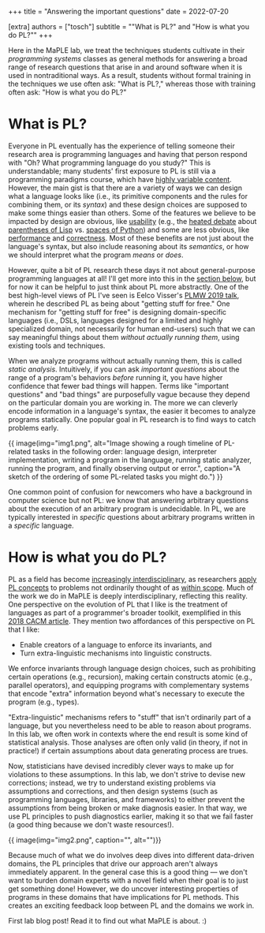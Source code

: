 +++
title = "Answering the important questions"
date = 2022-07-20

[extra]
authors = ["tosch"]
subtitle = "\"What is PL?\" and \"How is what you do PL?\""
+++

Here in the MaPLE lab, we treat the techniques students cultivate in their _programming systems_ classes as general methods for answering a broad range of research questions that arise in and around software when it is used in nontraditional ways.  As a result, students without formal training in the techniques we use often ask: "What is PL?," whereas those with training often ask: "How is what you do PL?" 

<!-- This blog post seeks to clarify these questions.  -->

<!-- more -->

# What is PL?

Everyone in PL eventually has the experience of telling someone their research area is programming languages and having that person respond with "Oh? What programming language do you study?" This is understandable; many students' first exposure to PL is still via a programming paradigms course, which have [highly variable content](https://blog.sigplan.org/2021/01/28/re-imagining-the-programming-paradigms-course/). However, the main gist is that there are a variety of ways we can design what a language looks like (i.e., its primitive components and the rules for combining them, or its _syntax_) and these design choices are supposed to make some things easier than others. Some of the features we believe to be impacted by design are obvious, like [usability](https://blog.sigplan.org/2021/07/06/programming-languages-human-computer-interaction-continuing-the-story-at-splash-2020/) (e.g., the [heated debate](https://wiki.c2.com/?WhyWeHateLisp) about [parentheses of Lisp](https://andreyorst.gitlab.io/posts/2020-12-03-we-need-to-talk-about-parentheses/) vs. [spaces of Python](https://groups.google.com/g/comp.lang.lisp/c/g2K3bDeWTdg)) and some are less obvious, like [performance](https://willcrichton.net/notes/systems-programming/) and [correctness](https://danluu.com/empirical-pl/). Most of these benefits are not just about the language's syntax, but also include reasoning about its _semantics_, or how we should interpret what the program _means_ or _does_. 

However, quite a bit of PL research these days it not about general-purpose programming languages at all!  I'll get more into this in the [section below](#how-is-what-you-do-pl), but for now it can be helpful to just think about PL more abstractly. One of the best high-level views of PL I've seen is Eelco Visser's [PLMW 2019 talk](https://www.youtube.com/watch?v=vyF5d-EFIwU&t), wherein he described PL as being about "getting stuff for free." One mechanism for "getting stuff for free" is designing domain-specific languages (i.e., DSLs, languages designed for a limited and highly specialized domain, not necessarily for human end-users) such that we can say meaningful things about them _without actually running them_, using existing tools and techniques.  

When we analyze programs without actually running them, this is called _static analysis_. Intuitively, if you can ask _important questions_ about the range of a program's behaviors _before_ running it, you have higher confidence that fewer bad things will happen. Terms like "important questions" and "bad things" are purposefully vague because they depend on the particular domain you are working in. The more we can cleverly encode information in a language's syntax, the easier it becomes to analyze programs statically. One popular goal in PL research is to find ways to catch problems early.  

{{ image(img="img1.png", 
         alt="Image showing a rough timeline of PL-related tasks in the following order: language design, interpreter implementation, writing a program in the language, running static analyzer, running the program, and finally observing output or error.", 
         caption="A sketch of the ordering of some PL-related tasks you might do.") }}


One common point of confusion for newcomers who have a background in computer science but not PL: we know that answering arbitrary questions about the execution of an arbitrary program is undecidable. In PL, we are typically interested in _specific_ questions about arbitrary programs written in a _specific_ language.

# How is what you do PL?

PL as a field has become [increasingly interdisciplinary](http://www.pl-enthusiast.net/2015/05/27/what-is-pl-research-and-how-is-it-useful/), as researchers [apply PL concepts](http://www.pl-enthusiast.net/2019/02/04/what-is-pl-research-the-talk/) to problems not ordinarily thought of as [within scope](https://blog.sigplan.org/2020/07/29/increasing-the-impact-of-pl-research/). Much of the work we do in MaPLE is deeply interdisciplinary, reflecting this reality. 
One perspective on the evolution of PL that I like is the treatment of languages as part of a programmer's broader toolkit, exemplified in this [2018 CACM article](https://cacm.acm.org/magazines/2018/3/225475-a-programmable-programming-language/fulltext). They mention two affordances of this perspective on PL that I like:

* Enable creators of a language to enforce its invariants, and
* Turn extra-linguistic mechanisms into linguistic constructs. 

We enforce invariants through language design choices, such as prohibiting certain operations (e.g., recursion), making certain constructs atomic (e.g., parallel operators), and equipping programs with complementary systems that encode "extra" information beyond what's necessary to execute the program (e.g., types). 

"Extra-linguistic" mechanisms refers to "stuff" that isn't ordinarily part of a language, but you nevertheless need to be able to reason about programs. In this lab, we often work in contexts where the end result is some kind of statistical analysis. Those analyses are often only valid (in theory, if not in practice!) if certain assumptions about data generating process are trues. 

Now, statisticians have devised incredibly clever ways to make up for violations to these assumptions. In this lab, we don't strive to devise new corrections; instead, we try to understand existing problems via assumptions and corrections, and then design systems (such as programming languages, libraries, and frameworks) to either prevent the assumptions from being broken or make diagnosis easier. In that way, we use PL principles to push diagnostics earlier, making it so that we fail faster (a good thing because we don't waste resources!). 

{{ image(img="img2.png",
         caption="",
         alt="")}}

Because much of what we do involves deep dives into different data-driven domains, the PL principles that drive our approach aren't always immediately apparent. In the general case this is a good thing &mdash; we don't want to burden domain experts with a novel field when their goal is to just get something done! However, we do uncover interesting properties of programs in these domains that have implications for PL methods. This creates an exciting feedback loop between PL and the domains we work in. 


<span class="tweet">
First lab blog post! Read it to find out what MaPLE is about. :)
<!-- Need to keep a database that matches blog posts to tweet hashes. Use this to select out the tweet to reply to. -->
<!-- Also want to have a check that the tweet is 180chars-length of blog post url (which probably means we want something that compresses the url to a fixed length) -->
</span>



